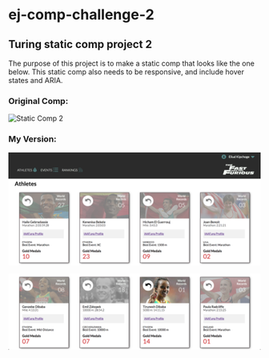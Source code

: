 # ej-comp-challenge-2
## Turing static comp project 2

The purpose of this project is to make a static comp that looks like the one below.
This static comp also needs to be responsive, and include hover states and ARIA.

### Original Comp:
![Static Comp 2](http://frontend.turing.io/assets/images/static-comp-challenge-2.jpg)

### My Version:
![My Site](https://github.com/EricMellow/ej-comp-challenge-2/blob/master/Screen%20Shot%202018-02-28%20at%2010.31.00%20AM.png)

![My Site](https://github.com/EricMellow/ej-comp-challenge-2/blob/master/Screen%20Shot%202018-02-28%20at%2010.31.13%20AM.png)
